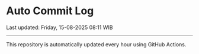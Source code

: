 # Auto Commit Log

Last updated: Friday, 15-08-2025 08:11 WIB

---

This repository is automatically updated every hour using GitHub Actions.
